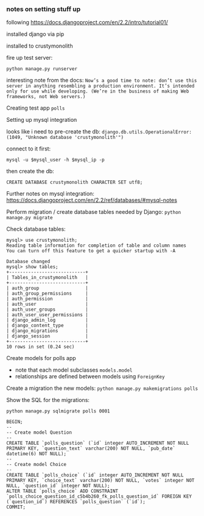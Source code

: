 ### notes on setting stuff up 

following https://docs.djangoproject.com/en/2.2/intro/tutorial01/

installed django via pip 


installed to crustymonolith

fire up test server: 

`python manage.py runserver`


interesting note from the docs: ```Now’s a good time to note: don’t use this server in anything resembling a production environment. It’s intended only for use while developing. (We’re in the business of making Web frameworks, not Web servers.)```


Creating test app `polls`

Setting up mysql integration

looks like i need to pre-create the db:
```django.db.utils.OperationalError: (1049, "Unknown database 'crustymonolith'")```

connect to it first: 

`mysql -u $mysql_user -h $mysql_ip -p`

then create the db:

`CREATE DATABASE crustymonolith CHARACTER SET utf8;`

Further notes on mysql integration:
https://docs.djangoproject.com/en/2.2/ref/databases/#mysql-notes

Perform migration / create database tables needed by Django:
`python manage.py migrate`

Check database tables:

```
mysql> use crustymonolith;
Reading table information for completion of table and column names
You can turn off this feature to get a quicker startup with -A

Database changed
mysql> show tables;
+----------------------------+
| Tables_in_crustymonolith   |
+----------------------------+
| auth_group                 |
| auth_group_permissions     |
| auth_permission            |
| auth_user                  |
| auth_user_groups           |
| auth_user_user_permissions |
| django_admin_log           |
| django_content_type        |
| django_migrations          |
| django_session             |
+----------------------------+
10 rows in set (0.24 sec)
```


Create models for polls app 

- note that each model subclasses `models.model`
- relationships are defined between models using `ForeignKey`


Create a migration the new models: `python manage.py makemigrations polls`

Show the SQL for the migrations:

`python manage.py sqlmigrate polls 0001`

```
BEGIN;
--
-- Create model Question
--
CREATE TABLE `polls_question` (`id` integer AUTO_INCREMENT NOT NULL PRIMARY KEY, `question_text` varchar(200) NOT NULL, `pub_date` datetime(6) NOT NULL);
--
-- Create model Choice
--
CREATE TABLE `polls_choice` (`id` integer AUTO_INCREMENT NOT NULL PRIMARY KEY, `choice_text` varchar(200) NOT NULL, `votes` integer NOT NULL, `question_id` integer NOT NULL);
ALTER TABLE `polls_choice` ADD CONSTRAINT `polls_choice_question_id_c5b4b260_fk_polls_question_id` FOREIGN KEY (`question_id`) REFERENCES `polls_question` (`id`);
COMMIT;
```